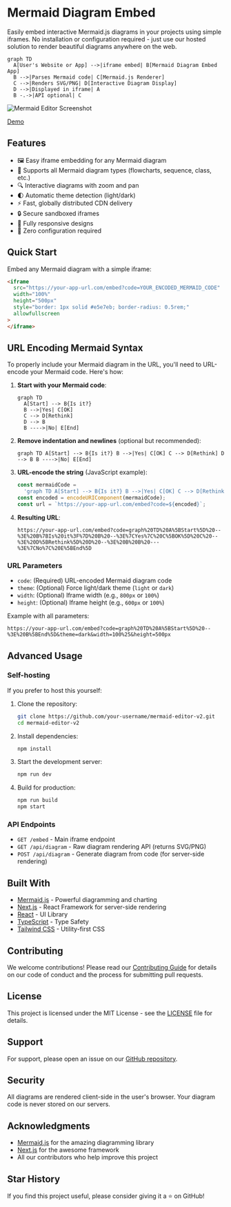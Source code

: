 # Mermaid Diagram Embed

Easily embed interactive Mermaid.js diagrams in your projects using simple iframes. No installation or configuration required - just use our hosted solution to render beautiful diagrams anywhere on the web.

```mermaid
graph TD
  A[User's Website or App] -->|iframe embed| B[Mermaid Diagram Embed App]
  B -->|Parses Mermaid code| C[Mermaid.js Renderer]
  C -->|Renders SVG/PNG| D[Interactive Diagram Display]
  D -->|Displayed in iframe| A
  B -.->|API optional| C
```

![Mermaid Editor Screenshot](https://trentbrew.pockethost.io/api/files/swvnum16u65or8w/73y6usyvz6qnjdw/image_27_TSLqQ7QXki.png?token=)

[Demo](<https://mermaid.brew.build/#graph%20TD%0A%20%20A(Broadcasters)%0A%20%20B(Producers)%0A%20%20C(Viewers)%0A%20%20D(Partners%20%26%20Sponsors)%0A%0A%20%20A%20--%3E%7CInvite%2C%20manage%2C%20schedule%7C%20B%0A%20%20B%20--%3E%7CSubmit%20content%20to%7C%20A%0A%20%20A%20--%3E%7CCurate%20content%20for%7C%20C%0A%20%20C%20--%3E%7CWatch%20%26%20engage%20with%7C%20B%0A%20%20C%20--%3E%7CProvide%20feedback%20to%7C%20A%0A%20%20D%20--%3E%7CSupport%20content%20via%20funding%20or%20partnership%7C%20A%0A%20%20D%20--%3E%7CReach%20audience%20through%7C%20C%0A%20%20A%20--%3E%7CReport%20outcomes%20to%7C%20D%0A%20%20B%20--%3E%7CMay%20also%20engage%20with%7C%20D%0A%0A%20%20style%20A%20fill%3A%23E3F2FD%2Cstroke%3A%232196F3%2Cstroke-width%3A2px%0A%20%20style%20B%20fill%3A%23E8F5E9%2Cstroke%3A%234CAF50%2Cstroke-width%3A2px%0A%20%20style%20C%20fill%3A%23FFF3E0%2Cstroke%3A%23FF9800%2Cstroke-width%3A2px%0A%20%20style%20D%20fill%3A%23F3E5F5%2Cstroke%3A%239C27B0%2Cstroke-width%3A2px'>)

## Features

- 🖼️ Easy iframe embedding for any Mermaid diagram
- 🎨 Supports all Mermaid diagram types (flowcharts, sequence, class, etc.)
- 🔍 Interactive diagrams with zoom and pan
- 🌓 Automatic theme detection (light/dark)
- ⚡ Fast, globally distributed CDN delivery
- 🔒 Secure sandboxed iframes
- 📱 Fully responsive designs
- 🎯 Zero configuration required

## Quick Start

Embed any Mermaid diagram with a simple iframe:

```html
<iframe
  src="https://your-app-url.com/embed?code=YOUR_ENCODED_MERMAID_CODE"
  width="100%"
  height="500px"
  style="border: 1px solid #e5e7eb; border-radius: 0.5rem;"
  allowfullscreen
>
</iframe>
```

## URL Encoding Mermaid Syntax

To properly include your Mermaid diagram in the URL, you'll need to URL-encode your Mermaid code. Here's how:

1. **Start with your Mermaid code**:

   ```mermaid
   graph TD
     A[Start] --> B{Is it?}
     B -->|Yes| C[OK]
     C --> D[Rethink]
     D --> B
     B ---->|No| E[End]
   ```

2. **Remove indentation and newlines** (optional but recommended):

   ```
   graph TD A[Start] --> B{Is it?} B -->|Yes| C[OK] C --> D[Rethink] D --> B B ---->|No| E[End]
   ```

3. **URL-encode the string** (JavaScript example):

   ```javascript
   const mermaidCode =
     'graph TD A[Start] --> B{Is it?} B -->|Yes| C[OK] C --> D[Rethink] D --> B B ---->|No| E[End]';
   const encoded = encodeURIComponent(mermaidCode);
   const url = `https://your-app-url.com/embed?code=${encoded}`;
   ```

4. **Resulting URL**:
   ```
   https://your-app-url.com/embed?code=graph%20TD%20A%5BStart%5D%20--%3E%20B%7BIs%20it%3F%7D%20B%20--%3E%7CYes%7C%20C%5BOK%5D%20C%20--%3E%20D%5BRethink%5D%20D%20--%3E%20B%20B%20---%3E%7CNo%7C%20E%5BEnd%5D
   ```

### URL Parameters

- `code`: (Required) URL-encoded Mermaid diagram code
- `theme`: (Optional) Force light/dark theme (`light` or `dark`)
- `width`: (Optional) Iframe width (e.g., `800px` or `100%`)
- `height`: (Optional) Iframe height (e.g., `600px` or `100%`)

Example with all parameters:

```
https://your-app-url.com/embed?code=graph%20TD%20A%5BStart%5D%20--%3E%20B%5BEnd%5D&theme=dark&width=100%25&height=500px
```

## Advanced Usage

### Self-hosting

If you prefer to host this yourself:

1. Clone the repository:

   ```bash
   git clone https://github.com/your-username/mermaid-editor-v2.git
   cd mermaid-editor-v2
   ```

2. Install dependencies:

   ```bash
   npm install
   ```

3. Start the development server:

   ```bash
   npm run dev
   ```

4. Build for production:
   ```bash
   npm run build
   npm start
   ```

### API Endpoints

- `GET /embed` - Main iframe endpoint
- `GET /api/diagram` - Raw diagram rendering API (returns SVG/PNG)
- `POST /api/diagram` - Generate diagram from code (for server-side rendering)

## Built With

- [Mermaid.js](https://mermaid.js.org/) - Powerful diagramming and charting
- [Next.js](https://nextjs.org/) - React Framework for server-side rendering
- [React](https://reactjs.org/) - UI Library
- [TypeScript](https://www.typescriptlang.org/) - Type Safety
- [Tailwind CSS](https://tailwindcss.com/) - Utility-first CSS

## Contributing

We welcome contributions! Please read our [Contributing Guide](CONTRIBUTING.md) for details on our code of conduct and the process for submitting pull requests.

## License

This project is licensed under the MIT License - see the [LICENSE](LICENSE) file for details.

## Support

For support, please open an issue on our [GitHub repository](https://github.com/your-username/mermaid-editor-v2).

## Security

All diagrams are rendered client-side in the user's browser. Your diagram code is never stored on our servers.

## Acknowledgments

- [Mermaid.js](https://mermaid.js.org/) for the amazing diagramming library
- [Next.js](https://nextjs.org/) for the awesome framework
- All our contributors who help improve this project

## Star History

If you find this project useful, please consider giving it a ⭐️ on GitHub!
